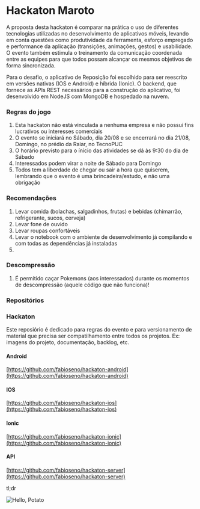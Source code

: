 # Hackaton Maroto
A proposta desta hackaton é comparar na prática o uso de diferentes tecnologias utilizadas no desenvolvimento de aplicativos móveis, levando em conta questões como produtividade da ferramenta, esforço empregado e performance da aplicação (transições, animações, gestos) e usabilidade. O evento também estimula o treinamento da comunicação coordenada entre as equipes para que todos possam alcançar os mesmos objetivos de forma sincronizada.

Para o desafio, o aplicativo de Reposição foi escolhido para ser reescrito em versões nativas (IOS e Android) e híbrida (Ionic). O backend, que fornece as APIs REST necessários para a construção do aplicativo, foi desenvolvido em NodeJS com MongoDB e hospedado na nuvem.

### Regras do jogo
1. Esta hackaton não está vinculada a nenhuma empresa e não possui fins lucrativos ou interesses comerciais
2. O evento se iniciará no Sábado, dia 20/08 e se encerrará no dia 21/08, Domingo, no prédio da Raiar, no TecnoPUC
3. O horário previsto para o ínicio das atividades se dá às 9:30 do dia de Sábado
4. Interessados podem virar a noite de Sábado para Domingo
5. Todos tem a liberdade de chegar ou sair a hora que quiserem, lembrando que o evento é uma brincadeira/estudo, e não uma obrigação

### Recomendações
1. Levar comida (bolachas, salgadinhos, frutas) e bebidas (chimarrão, refrigerante, sucos, cerveja)
2. Levar fone de ouvido
3. Levar roupas confortáveis
4. Levar o notebook com o ambiente de desenvolvimento já compilando e com todas as dependências já instaladas
5. 

### Descompressão
1. É permitido caçar Pokemons (aos interessados) durante os momentos de descompressão (aquele código que não funciona)!

### Repositórios

### Hackaton
Este reposiório é dedicado para regras do evento e para versionamento de material que precisa ser compatilhamento entre todos os projetos. Ex: imagens do projeto, documentação, backlog, etc.

#### Android
[https://github.com/fabioseno/hackaton-android](https://github.com/fabioseno/hackaton-android)

#### IOS
[https://github.com/fabioseno/hackaton-ios](https://github.com/fabioseno/hackaton-ios)

#### Ionic
[https://github.com/fabioseno/hackaton-ionic](https://github.com/fabioseno/hackaton-ionic)

#### API
[https://github.com/fabioseno/hackaton-server](https://github.com/fabioseno/hackaton-server)

tl;dr

![Hello, Potato](https://s-media-cache-ak0.pinimg.com/236x/25/c5/9e/25c59edfa8409e8a9ee25c6d806252c2.jpg)
